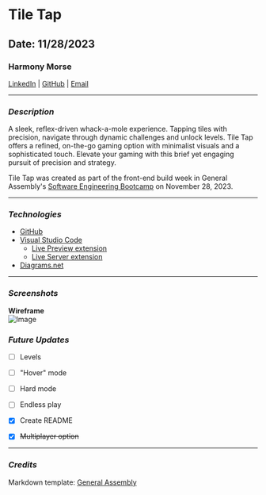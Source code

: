 # Tile Tap

## Date: 11/28/2023

### Harmony Morse
[LinkedIn](https://www.linkedin.com/in/harmonymorse/) 
|
[GitHub](https://github.com/HarmonyMorse)
|
[Email](mailto:harmonythedev@gmail.com)
***

### **_Description_**
A sleek, reflex-driven whack-a-mole experience. Tapping tiles with precision, navigate through dynamic challenges and unlock levels. Tile Tap offers a refined, on-the-go gaming option with minimalist visuals and a sophisticated touch. Elevate your gaming with this brief yet engaging pursuit of precision and strategy.

Tile Tap was created as part of the front-end build week in General Assembly's [Software Engineering Bootcamp](https://generalassemb.ly/education/software-engineering-immersive) on November 28, 2023.
***

### **_Technologies_**
- [GitHub](https://github.com)
- [Visual Studio Code](https://code.visualstudio.com)
  - [Live Preview extension](https://marketplace.visualstudio.com/items?itemName=ms-vscode.live-server)
  - [Live Server extension](https://marketplace.visualstudio.com/items?itemName=ritwickdey.LiveServer)
- [Diagrams.net](https://app.diagrams.net)
***

### **_Screenshots_**
**Wireframe**  
![Image](https://i.imgur.com/jJhW4OV.png)

### **_Future Updates_**
- [ ] Levels
- [ ] "Hover" mode
- [ ] Hard mode
- [ ] Endless play
- [x] Create README
- [x] ~~Multiplayer option~~


***

### **_Credits_**
Markdown template: [General Assembly](https://github.com/SEI-R-11-13/u1_lab_markdown)
